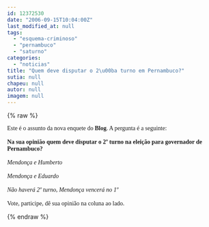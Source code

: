 ```yaml
---
id: 12372530
date: "2006-09-15T10:04:00Z"
last_modified_at: null
tags:
  - "esquema-criminoso"
  - "pernambuco"
  - "saturno"
categories:
  - "noticias"
title: "Quem deve disputar o 2\u00ba turno em Pernambuco?"
sutia: null
chapeu: null
autor: null
imagem: null
---
```

{% raw %}
<p><P><FONT face=Verdana>Este é o assunto da nova enquete do <STRONG>Blog</STRONG>. A pergunta é a seguinte:<BR><BR><STRONG>Na sua opinião quem deve disputar o 2º turno na eleição para governador de Pernambuco?<BR></STRONG><BR><EM>Mendonça e Humberto<BR><BR>Mendonça e Eduardo<BR><BR>Não haverá 2º turno, Mendonça vencerá no 1º<BR></EM><BR>Vote, participe, dê sua opinião na coluna ao lado.</FONT></P> </p>
{% endraw %}